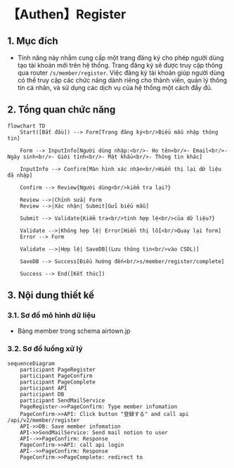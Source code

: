 # 【Authen】Register
## 1. Mục đích
- Tính năng này nhằm cung cấp một trang đăng ký cho phép người dùng tạo tài khoản mới trên hệ thống. Trang đăng ký sẽ được truy cập thông qua router `/s/member/register`. Việc đăng ký tài khoản giúp người dùng có thể truy cập các chức năng dành riêng cho thành viên, quản lý thông tin cá nhân, và sử dụng các dịch vụ của hệ thống một cách đầy đủ.

## 2. Tổng quan chức năng
```mermaid
flowchart TD
    Start([Bắt đầu]) --> Form[Trang đăng ký<br/>Biểu mẫu nhập thông tin]
    
    Form --> InputInfo[Người dùng nhập:<br/>- Họ tên<br/>- Email<br/>- Ngày sinh<br/>- Giới tính<br/>- Mật khẩu<br/>- Thông tin khác]
    
    InputInfo --> Confirm[Màn hình xác nhận<br/>Hiển thị lại dữ liệu đã nhập]
    
    Confirm --> Review{Người dùng<br/>kiểm tra lại?}
    
    Review -->|Chỉnh sửa| Form
    Review -->|Xác nhận| Submit[Gửi biểu mẫu]
    
    Submit --> Validate{Kiểm tra<br/>tính hợp lệ<br/>của dữ liệu?}
    
    Validate -->|Không hợp lệ| Error[Hiển thị lỗi<br/>Quay lại form]
    Error --> Form
    
    Validate -->|Hợp lệ| SaveDB[(Lưu thông tin<br/>vào CSDL)]
    
    SaveDB --> Success[Điều hướng đến<br/>s/member/register/complete]
    
    Success --> End([Kết thúc])

```

## 3. Nội dung thiết kế

### 3.1. Sơ đồ mô hình dữ liệu
- Bảng member trong schema airtown.jp

### 3.2. Sơ đồ luồng xử lý
```mermaid
sequenceDiagram
    participant PageRegister
    participant PageConfirm
    participant PageComplete
    participant API
    participant DB
    participant SendMailService
    PageRegister->>PageConfirm: Type member infomation
    PageConfirm->>API: Click button "登録する" and call api /api/v2/member/register
    API->>DB: Save member infomation
    API->>SendMailService: Send mail notion to user
    API-->>PageConfirm: Response
    PageConfirm->>API: call api login
    API-->>PageConfirm: Response
    PageConfirm->>PageComplete: redirect to
```
